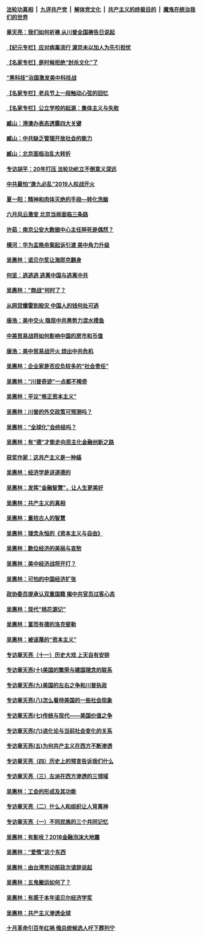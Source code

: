 ####  [法轮功真相](../../../../basic/blob/master/README.md?t=07081032) &nbsp;|&nbsp; [九评共产党](../../../../9ping.md/blob/master/README.md?t=07081032) &nbsp;|&nbsp; [解体党文化](../../../../jtdwh.md/blob/master/README.md?t=07081032)  &nbsp;|&nbsp; [共产主义的终极目的](../../../../gczydzjmd.md/blob/master/README.md?t=07081032) &nbsp;|&nbsp; [魔鬼在统治我们的世界](../../../../mgztzwmdsj.md/blob/master/README.md?t=07081032) 

#### [章天亮：我们如何祈祷 从川普全国祷告日说起](../pages/nsc423/n11944627.md?t=07081032) 

#### [【纪元专栏】应对病毒流行 渥京未以加人为先引担忧](../pages/nsc423/n11875714.md?t=07081032) 

#### [【名家专栏】是时候拒绝“封杀文化”了](../pages/nsc423/n11814093.md?t=07081032) 

#### [“黑科技”治国激发美中科技战](../pages/nsc423/n11638056.md?t=07081032) 

#### [【名家专栏】老兵节上一段触动心弦的回忆](../pages/nsc423/n11646016.md?t=07081032) 

#### [【名家专栏】公立学校的起源：集体主义与失败](../pages/nsc423/n11601833.md?t=07081032) 

#### [臧山：港澳办表态透露四大关键](../pages/nsc423/n11421628.md?t=07081032) 

#### [臧山：中共缺乏管理开放社会的能力](../pages/nsc423/n11407457.md?t=07081032) 

#### [臧山：北京面临治乱大转折](../pages/nsc423/n11406895.md?t=07081032) 

#### [专访胡平：20年打压 法轮功屹立不倒意义深远](../pages/nsc423/n11398800.md?t=07081032) 

#### [中共最怕“逢九必乱”2019人权战开火](../pages/nsc423/n11385248.md?t=07081032) 

#### [夏一阳：精神和肉体灭绝的手段—转化洗脑](../pages/nsc423/n11368250.md?t=07081032) 

#### [六月风云激变 北京当局面临三条路](../pages/nsc423/n11313668.md?t=07081032) 

#### [许茹：南京公安大数据中心主任猝死是偶然？](../pages/nsc423/n11064744.md?t=07081032) 

#### [横河：华为孟晚舟案起诉引渡 美中角力升级](../pages/nsc423/n11027230.md?t=07081032) 

#### [吴惠林：诺贝尔奖让海耶克翻身](../pages/nsc423/n10890049.md?t=07081032) 

#### [何坚：逃逃逃 逃离中国与逃离中共](../pages/nsc423/n10592891.md?t=07081032) 

#### [吴惠林：“商战”何时了？](../pages/nsc423/n10573558.md?t=07081032) 

#### [从网贷爆雷到股灾 中国人的钱何处可逃](../pages/nsc423/n10572800.md?t=07081032) 

#### [唐浩：美中交火 隐现中共黑势力混水摸鱼](../pages/nsc423/n10544040.md?t=07081032) 

#### [中美贸易战将如何影响中国的房市和币值](../pages/nsc423/n10543697.md?t=07081032) 

#### [唐浩：美中贸易战开火 烧出中共危机](../pages/nsc423/n10540126.md?t=07081032) 

#### [吴惠林：企业家是否应负较多的“社会责任”](../pages/nsc423/n10535022.md?t=07081032) 

#### [吴惠林：“川普奇迹”一点都不稀奇](../pages/nsc423/n10512808.md?t=07081032) 

#### [吴惠林：平议“修正资本主义”](../pages/nsc423/n10495724.md?t=07081032) 

#### [吴惠林：川普的外交政策可预测吗？](../pages/nsc423/n10462387.md?t=07081032) 

#### [吴惠林：“全球化”会终结吗？](../pages/nsc423/n10452838.md?t=07081032) 

#### [吴惠林：有“德”才能走向民主化金融创新之路](../pages/nsc423/n10432292.md?t=07081032) 

#### [获奖作家：这共产主义是一种癌](../pages/nsc423/n10431541.md?t=07081032) 

#### [吴惠林：经济学是讲道德的](../pages/nsc423/n10398014.md?t=07081032) 

#### [吴惠林：发挥“金融智慧”，让人生更美好](../pages/nsc423/n10375019.md?t=07081032) 

#### [吴惠林：共产主义的真相](../pages/nsc423/n10351394.md?t=07081032) 

#### [吴惠林：重拾古人的智慧](../pages/nsc423/n10337691.md?t=07081032) 

#### [吴惠林：理念永恒的《资本主义与自由》](../pages/nsc423/n10316274.md?t=07081032) 

#### [吴惠林：数位经济的美丽与哀愁](../pages/nsc423/n10292946.md?t=07081032) 

#### [吴惠林：美中经济战将开打？](../pages/nsc423/n10258825.md?t=07081032) 

#### [吴惠林：可怕的中国经济扩张](../pages/nsc423/n10219147.md?t=07081032) 

#### [政协委员提承认双重国籍 揭中共官员过客心态](../pages/nsc423/n10208809.md?t=07081032) 

#### [吴惠林：现代“桃花源记”](../pages/nsc423/n10185234.md?t=07081032) 

#### [吴惠林：富而有德的洛克斐勒](../pages/nsc423/n10142264.md?t=07081032) 

#### [吴惠林：被诬蔑的“资本主义”](../pages/nsc423/n10124816.md?t=07081032) 

#### [专访章天亮（十一）历史大戏 上天自有安排](../pages/nsc423/n10094905.md?t=07081032) 

#### [专访章天亮(十)美国的繁荣与建国理念的联系](../pages/nsc423/n10094899.md?t=07081032) 

#### [专访章天亮(九)美国的左右之争和川普执政](../pages/nsc423/n10094889.md?t=07081032) 

#### [专访章天亮(八)怎么看待美国的一些社会现象](../pages/nsc423/n10094857.md?t=07081032) 

#### [专访章天亮(七)传统与现代——美国价值之争](../pages/nsc423/n10093140.md?t=07081032) 

#### [专访章天亮(六)进化论与当前社会变化的关系](../pages/nsc423/n10092036.md?t=07081032) 

#### [专访章天亮(五)为何共产主义在西方不断渗透](../pages/nsc423/n10083620.md?t=07081032) 

#### [专访章天亮（四）历史上的预言告诉我们什么](../pages/nsc423/n10083606.md?t=07081032) 

#### [专访章天亮（三）左派在西方渗透的三领域](../pages/nsc423/n10081115.md?t=07081032) 

#### [吴惠林：工会的形成及其功能](../pages/nsc423/n10080633.md?t=07081032) 

#### [专访章天亮（二）什么人和组织让人背离神](../pages/nsc423/n10076637.md?t=07081032) 

#### [专访章天亮（一）不同民族的三个共同记忆](../pages/nsc423/n10074188.md?t=07081032) 

#### [吴惠林：有影呒？2018金融泡沫大地震](../pages/nsc423/n10040534.md?t=07081032) 

#### [吴惠林：“爱情”这个东西](../pages/nsc423/n10019423.md?t=07081032) 

#### [吴惠林：由台湾劳动部政次请辞说起](../pages/nsc423/n9979679.md?t=07081032) 

#### [吴惠林：五鬼搬运如何了？](../pages/nsc423/n9925338.md?t=07081032) 

#### [吴惠林：有感于本年诺贝尔经济学奖](../pages/nsc423/n9871883.md?t=07081032) 

#### [吴惠林：共产主义渗透全球](../pages/nsc423/n9812748.md?t=07081032) 

#### [十月革命引百年红祸 俄总统候选人吁下葬列宁](../pages/nsc423/n9810182.md?t=07081032) 

